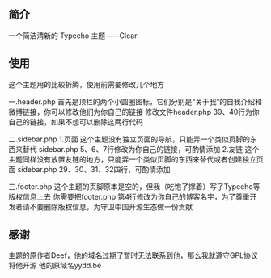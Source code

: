 ## 简介 ##

一个简洁清新的 Typecho 主题——Clear

## 使用 ##

这个主题用的比较折腾，使用前需要修改几个地方

一.header.php
首先是顶栏的两个小圆圈图标，它们分别是“关于我”的自我介绍和微博链接，你可以修改他们为你自己的链接
修改文件header.php 39、40行为你自己的链接，如果不想可以删除这两行代码

二.sidebar.php
1.页面
这个主题没有独立页面的导航，只能弄一个类似页脚的东西来替代
sidebar.php 5、6、7行修改为你自己的链接，可酌情添加
2.友链
这个主题同样没有放置友链的地方，只能弄一个类似页脚的东西来替代或者创建独立页面
sidebar.php 29、30、31、32四行，可酌情添加

三.footer.php
这个主题的页脚原本是空的，但我（吃饱了撑着）写了Typecho等版权信息上去
你需要把footer.php 第4行修改为你自己的博客名字，为了尊重开发者请不要删除版权信息，为守卫中国开源生态做一份贡献

## 感谢 ##

主题的原作者Deef，他的域名过期了暂时无法联系到他，那么我就遵守GPL协议将他开源
他的原域名yydd.be